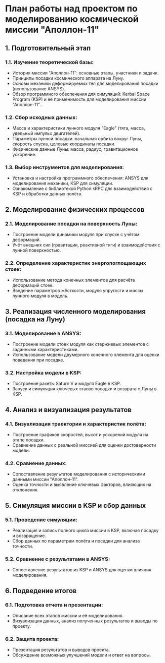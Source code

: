 # План работы над проектом по моделированию космической миссии "Аполлон-11"

## 1. Подготовительный этап
### 1.1. Изучение теоретической базы:
- История миссии "Аполлон-11": основные этапы, участники и задачи.
- Принципы посадки космического аппарата на Луну.
- Основы механики деформируемых тел для моделирования посадки (использование ANSYS).
- Обзор программного обеспечения для симуляций: Kerbal Space Program (KSP) и её применимость для моделирования миссии "Аполлон-11".

### 1.2. Сбор исходных данных:
- Масса и характеристики лунного модуля "Eagle" (тяга, масса, удельный импульс двигателей).
- Параметры лунной посадки: начальная орбита вокруг Луны, скорость спуска, целевые координаты посадки.
- Физические данные Луны: масса, радиус, гравитационное ускорение.

### 1.3. Выбор инструментов для моделирования:
- Установка и настройка программного обеспечения: ANSYS для моделирования механики, KSP для симуляции.
- Ознакомление с библиотекой Python kRPC для взаимодействия с KSP и обработки данных полёта.

## 2. Моделирование физических процессов
### 2.1. Моделирование посадки на поверхность Луны:
- Построение модели динамики модуля при спуске с учётом деформаций.
- Учёт внешних сил (гравитации, реактивной тяги) и взаимодействия с лунной поверхностью.

### 2.2. Определение характеристик энергопоглощающих стоек:
- Использование метода конечных элементов для расчёта деформаций стоек.
- Введение параметров жёсткости, модуля упругости и массы лунного модуля в модель.

## 3. Реализация численного моделирования (посадка на Луну)
### 3.1. Моделирование в ANSYS:
- Построение модели стоек модуля как стержневых элементов с заданными характеристиками.
- Использование модели двумерного конечного элемента для оценки поведения при посадке.

### 3.2. Настройка модели в KSP:
- Построение ракеты Saturn V и модуля Eagle в KSP.
- Запуск и симуляция ключевых этапов посадки и возврата с Луны в KSP.

## 4. Анализ и визуализация результатов
### 4.1. Визуализация траектории и характеристик полёта:
- Построение графиков скоростей, высот и ускорений модуля на этапе посадки.
- Сравнение данных с реальной миссией для оценки достоверности модели.

### 4.2. Сравнение данных:
- Сопоставление результатов моделирования с историческими данными миссии "Аполлон-11".
- Оценка точности и выявление ключевых факторов, влияющих на отклонения.

## 5. Симуляция миссии в KSP и сбор данных
### 5.1. Проведение симуляции:
- Реализация и запись полного цикла миссии в KSP, включая посадку и возвращение.
- Сбор данных по параметрам полёта и посадки для анализа точности.

### 5.2. Сравнение с результатами в ANSYS:
- Сопоставление результатов из KSP и ANSYS для оценки влияния моделирования.

## 6. Подведение итогов
### 6.1. Подготовка отчета и презентации:
- Описание всех этапов миссии и её моделирования.
- Визуализация данных, анализ полученных результатов и выводы по проекту.

### 6.2. Защита проекта:
- Презентация результатов и выводов проекта.
- Обсуждение возможных улучшений модели и ответ на вопросы.
